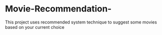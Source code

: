 # Movie-Recommendation-
This project uses recommended system technique to suggest some movies based on your current choice

